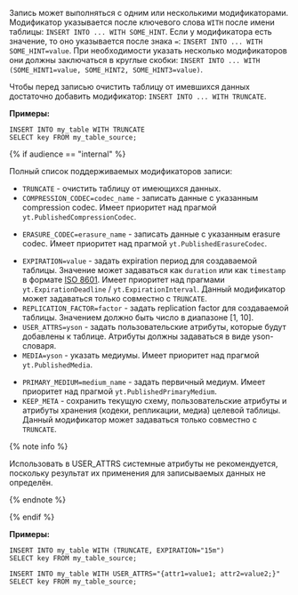 Запись может выполняться с одним или несколькими модификаторами. Модификатор указывается после ключевого слова `WITH` после имени таблицы: `INSERT INTO ... WITH SOME_HINT`.
Если у модификатора есть значение, то оно указывается после знака `=`: `INSERT INTO ... WITH SOME_HINT=value`.
При необходимости указать несколько модификаторов они должны заключаться в круглые скобки: `INSERT INTO ... WITH (SOME_HINT1=value, SOME_HINT2, SOME_HINT3=value)`.

Чтобы перед записью очистить таблицу от имевшихся данных достаточно добавить модификатор: `INSERT INTO ... WITH TRUNCATE`.

**Примеры:**

``` yql
INSERT INTO my_table WITH TRUNCATE
SELECT key FROM my_table_source;
```

{% if audience == "internal" %}


Полный список поддерживаемых модификаторов записи:
* `TRUNCATE` - очистить таблицу от имеющихся данных.
* `COMPRESSION_CODEC=codec_name` - записать данные с указанным compression codec.  Имеет приоритет над прагмой `yt.PublishedCompressionCodec`.
<!--Допустимые значения смотрите в разделе [Сжатие](../../user-guide/storage/compression.md#compression_codecs).-->
* `ERASURE_CODEC=erasure_name` - записать данные с указанным erasure codec. Имеет приоритет над прагмой `yt.PublishedErasureCodec`.
<!--Допустимые значения смотрите в разделе [Репликация](../../user-guide/storage/replication.md#erasure).-->
* `EXPIRATION=value` - задать expiration период для создаваемой таблицы. Значение может задаваться как `duration` или как `timestamp` в формате [ISO 8601](https://en.wikipedia.org/wiki/ISO_8601). Имеет приоритет над прагмами `yt.ExpirationDeadline` / `yt.ExpirationInterval`. Данный модификатор может задаваться только совместно с `TRUNCATE`.
* `REPLICATION_FACTOR=factor` - задать replication factor для создаваемой таблицы. Значением должно быть число в диапазоне [1, 10].
* `USER_ATTRS=yson` - задать пользовательские атрибуты, которые будут добавлены к таблице. Атрибуты должны задаваться в виде yson-словаря.
* `MEDIA=yson` - указать медиумы. Имеет приоритет над прагмой `yt.PublishedMedia`.
<!--Допустимые значения смотрите в разделе [Медиумы](../../user-guide/storage/media.md)-->
* `PRIMARY_MEDIUM=medium_name` - задать первичный медиум. Имеет приоритет над прагмой `yt.PublishedPrimaryMedium`.
* `KEEP_META` - сохранить текущую схему, пользовательские атрибуты и атрибуты хранения (кодеки, репликации, медиа) целевой таблицы. Данный модификатор может задаваться только совместно с `TRUNCATE`.

{% note info %}

Использовать в USER_ATTRS системные атрибуты не рекомендуется, поскольку результат их применения для записываемых данных не определён.

{% endnote %}

{% endif %}


**Примеры:**


``` yql
INSERT INTO my_table WITH (TRUNCATE, EXPIRATION="15m")
SELECT key FROM my_table_source;

INSERT INTO my_table WITH USER_ATTRS="{attr1=value1; attr2=value2;}"
SELECT key FROM my_table_source;
```

